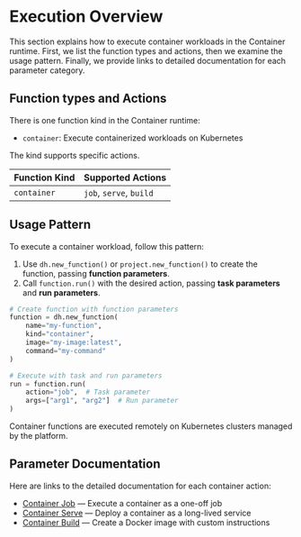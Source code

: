 # Execution Overview

This section explains how to execute container workloads in the Container runtime.
First, we list the function types and actions, then we examine the usage pattern.
Finally, we provide links to detailed documentation for each parameter category.

## Function types and Actions

There is one function kind in the Container runtime:

- `container`: Execute containerized workloads on Kubernetes

The kind supports specific actions.

| Function Kind | Supported Actions |
| --- | --- |
| `container` | `job`, `serve`, `build` |

## Usage Pattern

To execute a container workload, follow this pattern:

1. Use `dh.new_function()` or `project.new_function()` to create the function, passing **function parameters**.
2. Call `function.run()` with the desired action, passing **task parameters** and **run parameters**.

```python
# Create function with function parameters
function = dh.new_function(
    name="my-function",
    kind="container",
    image="my-image:latest",
    command="my-command"
)

# Execute with task and run parameters
run = function.run(
    action="job",  # Task parameter
    args=["arg1", "arg2"]  # Run parameter
)
```

Container functions are executed remotely on Kubernetes clusters managed by the platform.

## Parameter Documentation

Here are links to the detailed documentation for each container action:

- [Container Job](actions/container-job.md) — Execute a container as a one-off job
- [Container Serve](actions/container-serve.md) — Deploy a container as a long-lived service
- [Container Build](actions/container-build.md) — Create a Docker image with custom instructions
